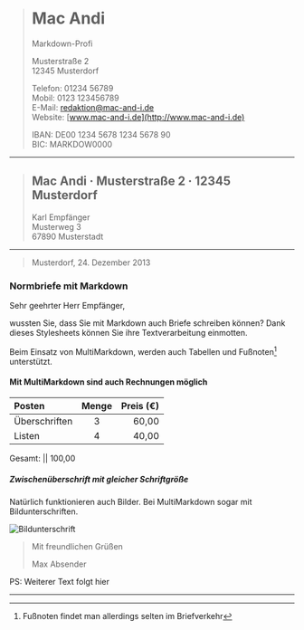 > # Mac Andi
> Markdown-Profi
>  
> Musterstraße 2  
> 12345 Musterdorf
>  
> Telefon: 01234 56789  
> Mobil: 0123 123456789  
> E-Mail: <redaktion@mac-and-i.de>  
> Website: [www.mac-and-i.de](http://www.mac-and-i.de)
>  
> IBAN: DE00 1234 5678 1234 5678 90  
> BIC: MARKDOW0000

- - - - - - - - - - - - - - - - - - - - - - - - - - - - - - -

> ## Mac Andi · Musterstraße 2 · 12345 Musterdorf
>  
> Karl Empfänger  
> Musterweg 3  
> 67890 Musterstadt

- - - - - - - - - - - - - - - - - - - - - - - - - - - - - - -

> Musterdorf, 24. Dezember 2013

### Normbriefe mit Markdown

Sehr geehrter Herr Empfänger,

wussten Sie, dass Sie mit Markdown auch Briefe schreiben können? Dank dieses Stylesheets können Sie ihre Textverarbeitung einmotten. 

Beim Einsatz von MultiMarkdown, werden auch Tabellen und Fußnoten[^Fußnote] unterstützt.

#### Mit MultiMarkdown sind auch Rechnungen möglich

| Posten                  | Menge |   Preis (€) |
 :----------------------- | :---: | ----------: 
 Überschriften            | 3     |       60,00
 Listen                   | 4     |       40,00

 Gesamt:                 ||              100,00

##### Zwischenüberschrift mit gleicher Schriftgröße

Natürlich funktionieren auch Bilder. Bei MultiMarkdown sogar mit Bildunterschriften.

![Bildunterschrift][Bild]

> Mit freundlichen Grüßen  
>  
> Max Absender

PS: Weiterer Text folgt hier

- - - - - - - - - - - - - - - - - - - - - - - - - - - - - - -

[Bild]: http://lorempixel.com/g/420/260
[^Fußnote]: Fußnoten findet man allerdings selten im Briefverkehr
